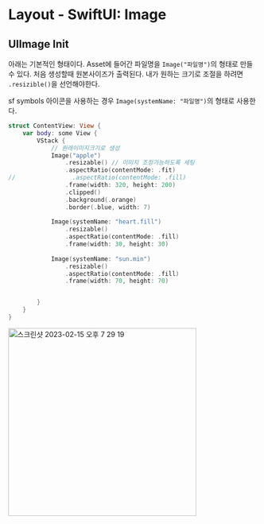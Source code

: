 # Layout - SwiftUI: Image

## UIImage Init

아래는 기본적인 형태이다. 
Asset에 들어간 파일명을 `Image("파일명")`의 형태로 만들 수 있다.
처음 생성할때 원본사이즈가 출력된다.
내가 원하는 크기로 조절을 하려면 `.resizible()`을 선언해야한다. 

sf symbols 아이콘을 사용하는 경우 `Image(systemName: "파일명")`의 형태로 사용한다. 
```swift
struct ContentView: View {
    var body: some View {
        VStack {
            // 원래이미지크기로 생성
            Image("apple")
                .resizable() // 이미지 조정가능하도록 세팅
                .aspectRatio(contentMode: .fit)
//                .aspectRatio(contentMode: .fill)
                .frame(width: 320, height: 200)
                .clipped()
                .background(.orange)
                .border(.blue, width: 7)
            
            Image(systemName: "heart.fill")
                .resizable()
                .aspectRatio(contentMode: .fill)
                .frame(width: 30, height: 30)
            
            Image(systemName: "sun.min")
                .resizable()
                .aspectRatio(contentMode: .fill)
                .frame(width: 70, height: 70)


        }
    }
}

```
<img width="378" alt="스크린샷 2023-02-15 오후 7 29 19" src="https://user-images.githubusercontent.com/76529148/219061884-f2ce80a9-e6d0-4c4d-ab85-eda126ed8d33.png">

